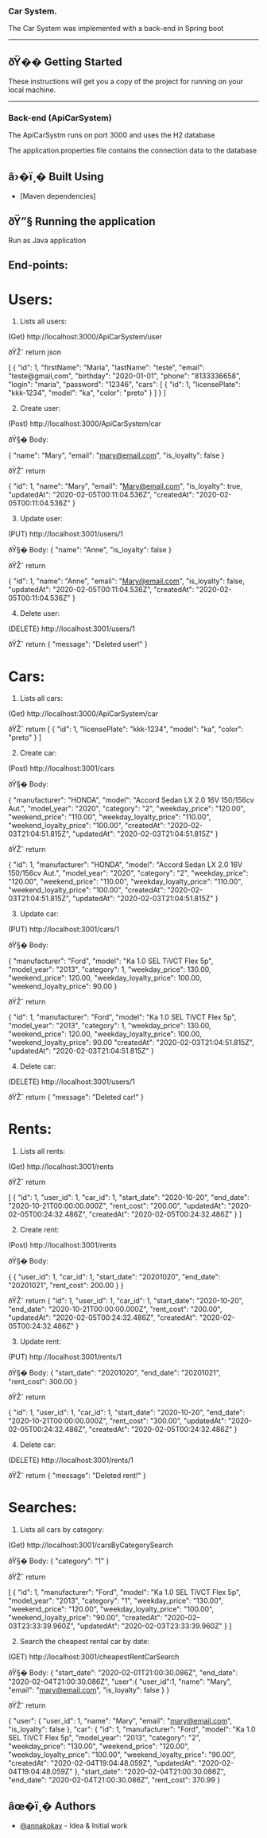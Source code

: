 ### Car System. 

The Car System was implemented with a back-end in Spring boot

---

## ðŸ�� Getting Started 

These instructions will get you a copy of the project for running on your local machine.

---

### Back-end (ApiCarSystem)

The ApiCarSystm runs on port 3000 and uses the H2 database

The application.properties file contains the connection data to the database

## â›�ï¸� Built Using 

- [Maven dependencies]


## ðŸ”§ Running the application

Run as Java application


## End-points:

# Users:

1. Lists all users:

(Get) http://localhost:3000/ApiCarSystem/user

ðŸŽˆ return json

[
  {
    "id": 1,
    "firstName": "Maria",
    "lastName": "teste",
    "email": "teste@gmail,com",
    "birthday": "2020-01-01",
    "phone": "8133336658",
    "login": "maria",
    "password": "12346",
    "cars": [
       {
        "id": 1,
        "licensePlate": "kkk-1234",
        "model": "ka",
        "color": "preto"
      }
    ]
  }
]

2. Create user: 

(Post) http://localhost:3000/ApiCarSystem/car

 ðŸ§� Body:
 
 {
	"name": "Mary",
	"email": "mary@email.com",
	"is_loyalty": false
}

ðŸŽˆ return

{
    "id": 1,
    "name": "Mary",
    "email": "Mary@email.com",
    "is_loyalty": true,
    "updatedAt": "2020-02-05T00:11:04.536Z",
    "createdAt": "2020-02-05T00:11:04.536Z"
}

3. Update user:

(PUT) http://localhost:3001/users/1

 ðŸ§� Body:
{
	"name": "Anne",
	"is_loyalty": false
}

ðŸŽˆ return 

{
    "id": 1,
    "name": "Anne",
    "email": "Mary@email.com",
    "is_loyalty": false,
    "updatedAt": "2020-02-05T00:11:04.536Z",
    "createdAt": "2020-02-05T00:11:04.536Z"
}

4. Delete user:

(DELETE) http://localhost:3001/users/1

ðŸŽˆ return
{
    "message": "Deleted user!"
}

# Cars:

1. Lists all cars:

(Get) http://localhost:3000/ApiCarSystem/car

ðŸŽˆ return
[
  {
    "id": 1,
    "licensePlate": "kkk-1234",
    "model": "ka",
    "color": "preto"
  }
]

2. Create car: 

(Post) http://localhost:3001/cars

 ðŸ§� Body:
 
 {
        "manufacturer": "HONDA",
        "model": "Accord Sedan LX 2.0 16V 150/156cv Aut.",
        "model_year": "2020",
        "category": "2",
        "weekday_price": "120.00",
        "weekend_price": "110.00",
        "weekday_loyalty_price": "110.00",
        "weekend_loyalty_price": "100.00",
        "createdAt": "2020-02-03T21:04:51.815Z",
        "updatedAt": "2020-02-03T21:04:51.815Z"
  }

ðŸŽˆ return

{
        "id": 1,
        "manufacturer": "HONDA",
        "model": "Accord Sedan LX 2.0 16V 150/156cv Aut.",
        "model_year": "2020",
        "category": "2",
        "weekday_price": "120.00",
        "weekend_price": "110.00",
        "weekday_loyalty_price": "110.00",
        "weekend_loyalty_price": "100.00",
        "createdAt": "2020-02-03T21:04:51.815Z",
        "updatedAt": "2020-02-03T21:04:51.815Z"
 }

3. Update car:

(PUT) http://localhost:3001/cars/1

 ðŸ§� Body:
 
{
	"manufacturer": "Ford",
	"model": "Ka 1.0 SEL TiVCT Flex 5p",
	"model_year": "2013",
	"category": 1,
	"weekday_price": 130.00,
	"weekend_price": 120.00,
	"weekday_loyalty_price": 100.00,
	"weekend_loyalty_price": 90.00
}

ðŸŽˆ return 

{
    "id": 1,
	"manufacturer": "Ford",
	"model": "Ka 1.0 SEL TiVCT Flex 5p",
	"model_year": "2013",
	"category": 1,
	"weekday_price": 130.00,
	"weekend_price": 120.00,
	"weekday_loyalty_price": 100.00,
	"weekend_loyalty_price": 90.00
    "createdAt": "2020-02-03T21:04:51.815Z",
    "updatedAt": "2020-02-03T21:04:51.815Z"
}

4. Delete car:

(DELETE) http://localhost:3001/users/1

ðŸŽˆ return
{
    "message": "Deleted car!"
}

# Rents:

1. Lists all rents:

(Get) http://localhost:3001/rents

ðŸŽˆ return

[
 {
    "id": 1,
    "user_id": 1,
    "car_id": 1,
    "start_date": "2020-10-20",
    "end_date": "2020-10-21T00:00:00.000Z",
    "rent_cost": "200.00",
    "updatedAt": "2020-02-05T00:24:32.486Z",
    "createdAt": "2020-02-05T00:24:32.486Z"
 }
]

2. Create rent: 

(Post) http://localhost:3001/rents

 ðŸ§� Body:
 
 {
  {
	"user_id": 1,
	"car_id": 1,
	"start_date": "20201020",
	"end_date": "20201021",
	"rent_cost": 200.00
 }
}

ðŸŽˆ return
{
    "id": 1,
    "user_id": 1,
    "car_id": 1,
    "start_date": "2020-10-20",
    "end_date": "2020-10-21T00:00:00.000Z",
    "rent_cost": "200.00",
    "updatedAt": "2020-02-05T00:24:32.486Z",
    "createdAt": "2020-02-05T00:24:32.486Z"
 }

3. Update rent:

(PUT) http://localhost:3001/rents/1

 ðŸ§� Body:
{
	"start_date": "20201020",
	"end_date": "20201021",
	"rent_cost": 300.00
}

ðŸŽˆ return 

{
    "id": 1,
    "user_id": 1,
    "car_id": 1,
    "start_date": "2020-10-20",
    "end_date": "2020-10-21T00:00:00.000Z",
    "rent_cost": "300.00",
    "updatedAt": "2020-02-05T00:24:32.486Z",
    "createdAt": "2020-02-05T00:24:32.486Z"
 }

4. Delete car:

(DELETE) http://localhost:3001/rents/1

ðŸŽˆ return
{
    "message": "Deleted rent!"
}

# Searches:

1. Lists all cars by category:

(Get) http://localhost:3001/carsByCategorySearch

 ðŸ§� Body:
{
	"category": "1"
}

ðŸŽˆ return 

[
    {
        "id": 1,
        "manufacturer": "Ford",
        "model": "Ka 1.0 SEL TiVCT Flex 5p",
        "model_year": "2013",
        "category": "1",
        "weekday_price": "130.00",
        "weekend_price": "120.00",
        "weekday_loyalty_price": "100.00",
        "weekend_loyalty_price": "90.00",
        "createdAt": "2020-02-03T23:33:39.960Z",
        "updatedAt": "2020-02-03T23:33:39.960Z"
    }
]

2. Search the cheapest rental car by date:

(GET) http://localhost:3001/cheapestRentCarSearch 

 ðŸ§� Body:
{
	"start_date": "2020-02-01T21:00:30.086Z",
	"end_date": "2020-02-04T21:00:30.086Z",
	"user":{
		"user_id":1,
		"name": "Mary",
		"email": "mary@email.com",
		"is_loyalty": false
	}
}

ðŸŽˆ return 

{
    "user": {
        "user_id": 1,
        "name": "Mary",
        "email": "mary@email.com",
        "is_loyalty": false
    },
    "car": {
        "id": 1,
        "manufacturer": "Ford",
        "model": "Ka 1.0 SEL TiVCT Flex 5p",
        "model_year": "2013",
        "category": "2",
        "weekday_price": "130.00",
        "weekend_price": "120.00",
        "weekday_loyalty_price": "100.00",
        "weekend_loyalty_price": "90.00",
        "createdAt": "2020-02-04T19:04:48.059Z",
        "updatedAt": "2020-02-04T19:04:48.059Z"
    },
    "start_date": "2020-02-04T21:00:30.086Z",
    "end_date": "2020-02-04T21:00:30.086Z",
    "rent_cost": 370.99
}





## âœ�ï¸� Authors <a name = "authors"></a>

- [@annakokay](agebrandao@gmail.com) - Idea & Initial work